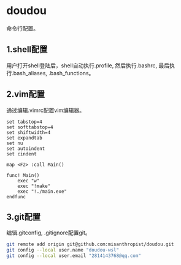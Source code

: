 # doudou

命令行配置。

## 1.shell配置

用户打开shell登陆后，shell自动执行.profile, 然后执行.bashrc, 最后执行.bash_aliases, .bash_functions。

## 2.vim配置

通过编辑.vimrc配置vim编辑器。

```vimrc
set tabstop=4
set softtabstop=4
set shiftwidth=4
set expandtab
set nu
set autoindent
set cindent

map <F2> :call Main()

func! Main()
    exec "w"
    exec "!make"
    exec "!./main.exe"
endfunc
```

## 3.git配置

编辑.gitconfig, .gitignore配置git。

```bash
git remote add origin git@github.com:misanthropist/doudou.git
git config --local user.name "doudou-wsl"
git config --local user.email "2814143768@qq.com"
```
